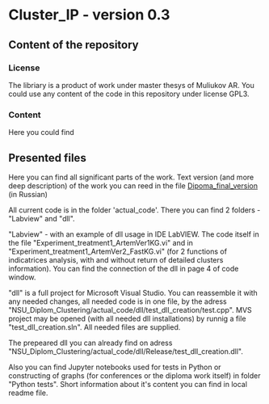 # Cluster_IP - version 0.3

## Content of the repository

### License
The libriary is a product of work under master thesys of Muliukov AR. You could use any content of the code in this repository under license GPL3.

### Content

Here you could find

## Presented files

Here you can find all significant parts of the work. Text version (and more deep description) of the work you can reed in the file [Dipoma_final_version](Diploma_final_version.pdf) (in Russian)

All current code is in the folder 'actual_code'. There you can find 2 folders - "Labview" and "dll". 

"Labview" - with an example of dll usage in IDE LabVIEW. 
The code itself in the file "Experiment_treatment1_ArtemVer1KG.vi" and in "Experiment_treatment1_ArtemVer2_FastKG.vi" (for 2 functions of indicatrices analysis, with and without return of detailed clusters information).
You can find the connection of the dll in page 4 of code window.

"dll" is a full project for Microsoft Visual Studio. You can reassemble it with any needed changes, all needed code is in one file, 
by the adress "NSU_Diplom_Clustering/actual_code/dll/test_dll_creation/test.cpp". MVS project may be opened (with all needed dll installations) by runnig a file "test_dll_creation.sln". All needed files are supplied.

The prepeared dll you can already find on adress "NSU_Diplom_Clustering/actual_code/dll/Release/test_dll_creation.dll".


Also you can find Jupyter notebooks used for tests in Python or constructing of graphs (for conferences or the diploma work itself) in folder "Python tests". Short information about it's content you can find in local readme file.
